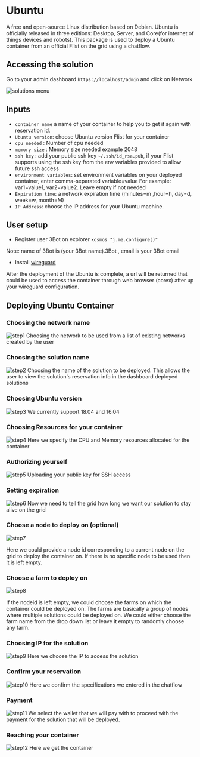 # Ubuntu
A free and open-source Linux distribution based on Debian.
Ubuntu is officially released in three editions: Desktop, Server, and Core(for internet of things devices and robots). This package is used to deploy a Ubuntu container from an official Flist on the grid using a chatflow.

## Accessing the solution

Go to your admin dashboard `https://localhost/admin` and click on Network

![solutions menu](adminmenu.png)


## Inputs

- `container name` a name of your container to help you to get it again with reservation id.
- `Ubuntu version`: choose Ubuntu version Flist for your container
- `cpu needed` : Number of cpu needed
- `memory size` : Memory size needed example 2048
- `ssh key` : add your public ssh key `~/.ssh/id_rsa.pub`, if your Flist supports using the ssh key from the env variables provided to allow future ssh access
- `environment variables`: set environment variables on your deployed container, enter comma-separated variable=value For example: var1=value1, var2=value2. Leave empty if not needed
- `Expiration time`: a network expiration time (minutes=m ,hour=h, day=d, week=w, month=M)
- `IP Address`: choose the IP address for your Ubuntu machine.

## User setup

- Register user 3Bot on explorer ```kosmos "j.me.configure()"```

 Note: name of 3Bot is (your 3Bot name).3Bot , email is your 3Bot email
- Install [wireguard](https://www.wireguard.com/install/)

After the deployment of the Ubuntu is complete, a url will be returned that could be used to access the container through web browser (corex) after up your wireguard configuration.

## Deploying Ubuntu Container

### Choosing the network name

![step1](./img/ubuntu1.png)
Choosing the network to be used from a list of existing networks created by the user

### Choosing the solution name

![step2](./img/ubuntu2.png)
Choosing the name of the solution to be deployed. This allows the user to view the solution's reservation info in the dashboard deployed solutions

### Choosing Ubuntu version

![step3](./img/ubuntu3.png)
We currently support 18.04 and 16.04


### Choosing Resources for your container

![step4](./img/ubuntu4.png)
Here we specify the CPU and Memory resources allocated for the container

### Authorizing yourself

![step5](./img/ubuntu5.png)
Uploading your public key for SSH access

### Setting expiration

![step6](./img/ubuntu6.png)
Now we need to tell the grid how long we want our solution to stay alive on the grid

### Choose a node to deploy on (optional)

![step7](./img/ubuntu7.png)

Here we could provide a node id corresponding to a current node on the grid to deploy the container on. If there is no specific node to be used then it is left empty.

### Choose a farm to deploy on

![step8](./img/ubuntu8.png)

If the nodeid is left empty, we could choose the farms on which the container could be deployed on. The farms are basically a group of nodes where multiple solutions could be deployed on. We could either choose the farm name from the drop down list or leave it empty to randomly choose any farm.

### Choosing IP for the solution

![step9](./img/ubuntu9.png)
Here we choose the IP to access the solution

### Confirm your reservation

![step10](./img/ubuntu10.png)
Here we confirm the specifications we entered in the chatflow

### Payment

![step11](./img/ubuntu11.png)
We select the wallet that we will pay with to proceed with the payment for the solution that will be deployed.

### Reaching your container

![step12](./img/ubuntu12.png)
Here we get the container
